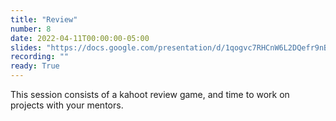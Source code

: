 ```yaml
---
title: "Review"
number: 8
date: 2022-04-11T00:00:00-05:00
slides: "https://docs.google.com/presentation/d/1qogvc7RHCnW6L2DQefr9nBDUw6h7jw8P5T-lFJ4nVHo/edit?usp=sharing"
recording: ""
ready: True
---
```


This session consists of a kahoot review game, and time to work on projects with your mentors.